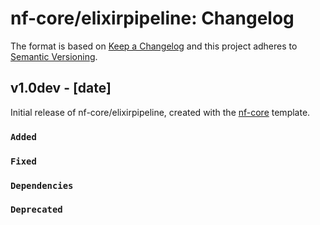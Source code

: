 # nf-core/elixirpipeline: Changelog

The format is based on [Keep a Changelog](https://keepachangelog.com/en/1.0.0/)
and this project adheres to [Semantic Versioning](https://semver.org/spec/v2.0.0.html).

## v1.0dev - [date]

Initial release of nf-core/elixirpipeline, created with the [nf-core](https://nf-co.re/) template.

### `Added`

### `Fixed`

### `Dependencies`

### `Deprecated`
